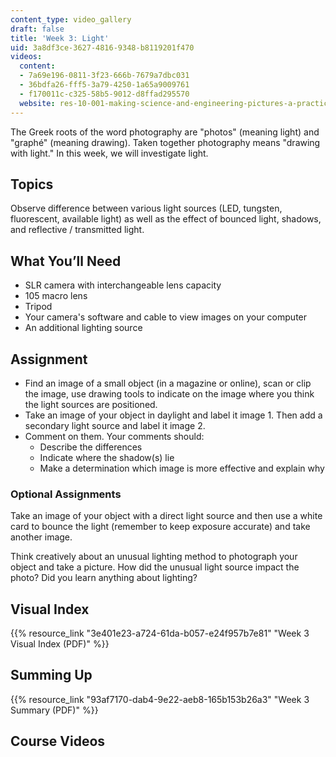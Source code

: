 ```yaml
---
content_type: video_gallery
draft: false
title: 'Week 3: Light'
uid: 3a8df3ce-3627-4816-9348-b8119201f470
videos:
  content:
  - 7a69e196-0811-3f23-666b-7679a7dbc031
  - 36bdfa26-fff5-3a79-4250-1a65a9009761
  - f170011c-c325-58b5-9012-d8ffad295570
  website: res-10-001-making-science-and-engineering-pictures-a-practical-guide-to-presenting-your-work-spring-2016
---
```

The Greek roots of the word photography are "photos" (meaning light) and "graphé" (meaning drawing). Taken together photography means "drawing with light." In this week, we will investigate light.

## Topics

Observe difference between various light sources (LED, tungsten, fluorescent, available light) as well as the effect of bounced light, shadows, and reflective / transmitted light.

## What You’ll Need

- SLR camera with interchangeable lens capacity
- 105 macro lens
- Tripod
- Your camera's software and cable to view images on your computer
- An additional lighting source

## Assignment

- Find an image of a small object (in a magazine or online), scan or clip the image, use drawing tools to indicate on the image where you think the light sources are positioned.
- Take an image of your object in daylight and label it image 1. Then add a secondary light source and label it image 2.
- Comment on them. Your comments should:
    - Describe the differences
    - Indicate where the shadow(s) lie
    - Make a determination which image is more effective and explain why

### Optional Assignments

Take an image of your object with a direct light source and then use a white card to bounce the light (remember to keep exposure accurate) and take another image.

Think creatively about an unusual lighting method to photograph your object and take a picture. How did the unusual light source impact the photo? Did you learn anything about lighting?

## Visual Index

{{% resource_link "3e401e23-a724-61da-b057-e24f957b7e81" "Week 3 Visual Index (PDF)" %}}

## Summing Up

{{% resource_link "93af7170-dab4-9e22-aeb8-165b153b26a3" "Week 3 Summary (PDF)" %}}

## Course Videos